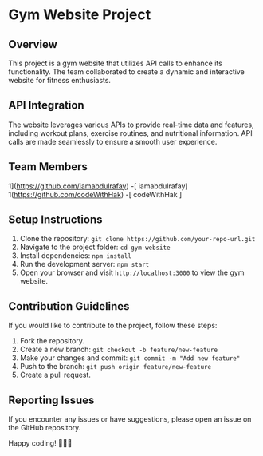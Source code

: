 # Gym Website Project

## Overview

This project is a gym website that utilizes API calls to enhance its functionality. The team collaborated to create a dynamic and interactive website for fitness enthusiasts.

## API Integration

The website leverages various APIs to provide real-time data and features, including workout plans, exercise routines, and nutritional information. API calls are made seamlessly to ensure a smooth user experience.

## Team Members

 1](https://github.com/iamabdulrafay)
 -[ iamabdulrafay]
 1(https://github.com/codeWithHak)
 -[ codeWithHak ]  


## Setup Instructions

1. Clone the repository: `git clone https://github.com/your-repo-url.git`
2. Navigate to the project folder: `cd gym-website`
3. Install dependencies: `npm install`
4. Run the development server: `npm start`
5. Open your browser and visit `http://localhost:3000` to view the gym website.

## Contribution Guidelines

If you would like to contribute to the project, follow these steps:

1. Fork the repository.
2. Create a new branch: `git checkout -b feature/new-feature`
3. Make your changes and commit: `git commit -m "Add new feature"`
4. Push to the branch: `git push origin feature/new-feature`
5. Create a pull request.

## Reporting Issues

If you encounter any issues or have suggestions, please open an issue on the GitHub repository.

Happy coding! 🏋️‍♂️🚀
